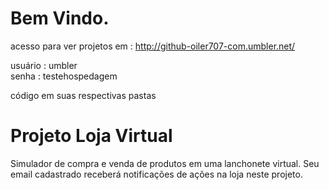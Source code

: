 Bem Vindo.
============================================================================

acesso para ver projetos em : http://github-oiler707-com.umbler.net/

usuário : umbler         
senha   : testehospedagem

código em suas respectivas pastas

Projeto Loja Virtual
============================================================================
Simulador de compra e venda de  produtos em uma lanchonete virtual.
Seu email cadastrado receberá notificações  de ações na loja neste projeto.





